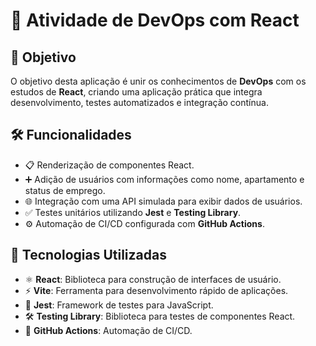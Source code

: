 # 🚀 Atividade de DevOps com React

## 🎯 Objetivo
O objetivo desta aplicação é unir os conhecimentos de **DevOps** com os estudos de **React**, criando uma aplicação prática que integra desenvolvimento, testes automatizados e integração contínua.

## 🛠️ Funcionalidades
- 📋 Renderização de componentes React.
- ➕ Adição de usuários com informações como nome, apartamento e status de emprego.
- 🌐 Integração com uma API simulada para exibir dados de usuários.
- ✅ Testes unitários utilizando **Jest** e **Testing Library**.
- ⚙️ Automação de CI/CD configurada com **GitHub Actions**.

## 🧰 Tecnologias Utilizadas
- ⚛️ **React**: Biblioteca para construção de interfaces de usuário.
- ⚡ **Vite**: Ferramenta para desenvolvimento rápido de aplicações.
- 🧪 **Jest**: Framework de testes para JavaScript.
- 🛠️ **Testing Library**: Biblioteca para testes de componentes React.
- 🤖 **GitHub Actions**: Automação de CI/CD.